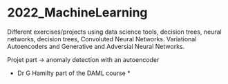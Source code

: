 # 2022_MachineLearning
Different exercises/projects using data science tools, decision trees, neural networks, decision trees, Convoluted Neural Networks. Variational Autoencoders and Generative and Adversial Neural Networks.

Projet part -> anomaly detection with an autoencoder

* Dr G Hamilty part of the DAML course * 
